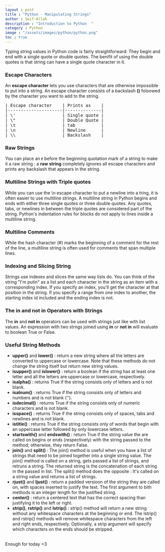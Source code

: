 ```yaml
---
layout : post
title : "Python - Manipulating Strings"
author : Seif-Allah
description : "Introduction to Python  "
category : Python 
image : "/assets/images/python/python.png"
toc : true 
---
```


Typing string values in Python code is fairly straightforward: They begin and end with a single quote or double quotes. The benifit of using the double quotes is that string can have a single quote character in it. 
### Escape Characters 
An **escape character** lets you use characters that are otherwise impossible to put into a string. An escape character consists of a backslash **(\)** foloowed by the character you want to add to the string. 
<pre>
| Escape character    | Prints as    |
|---------------------|--------------|
| \'                  | Single quote |
| \"                  | Double Quote |
| \t                  | tab          |
| \n                  | Newline      |
| \\                  | Backslash    |
</pre>

### Raw Strings 
You can place an **r** before the beginning quotation mark of a string to make it a raw string : a **raw string** completely ignores all escape characters and prints any backslash that appears in the string. 

### Multiline Strings with Triple quotes 
While you can use the \n escape character to put a newline into a tring, it is often easier to use multiline strings. A multiline string in Python begins and ends with either three single quotes or three double quotes. Any quotes, tabs, or newlines in between the triple quotes are considered part of the string. Python's indentation rules for blocks do not apply to lines inside a multiline string. 

### Multiline Comments 

While the hash character (#) marks the beginning of a comment for the rest of the line, a multiline string is often used for comments that span multiple lines. 

### Indexing and Slicing String

Strings use indexes and slices the same way lists do. You can think of the string "I'm putin" as a list and each character in the string as an item with a corresponding index. 
If you specify an index, you'll get the character at that position in the string. If you specify a range from one index to another, the starting index id included and the ending index is not.

### The in and not in Operators with Strings 
The **in** and **not in** operators can be used with strings just like with list values. An expression with two strngs joined using **in** or **not in** will evaluate to boolean True or False.

### Useful String Methods 
* **upper()** and **lower()** : return a new string where all the letters are converted to uppercase or lowercase. Note that these methods do not change the string itself but return new string values.
* **isupper()** and **islower()** : return a boolean if the string has at least one letter and all the letters are uppercase or lowercase, respectively.
* **isalpha()** : returns True if the string consists only of letters and is not blank.
* **isalnum()** : returns True if the string consists only of letters and numbers and is not blank ('').
* **isdecimal()** : returns True if the string consists only of numeric characters and is not blank. 
* **isspace()** : returns True if the string consists only of spaces, tabs and newlines and is not blank. 
* **istitle()** : returns True if the string consists only of words that begin with an uppercase letter followed by only lowercase letters.
* **startswith()** and **endswith()** : return True if the string value the are called on begins or ends (respectively) with the string passed to the method; otherwise, they return False. 
* **join()** and **split()** :  The join() method is useful when you have a list of strings that need to be joined together into a single string value. The join() method is called on a string, gets passed a list of strings, and retruns a string. The returned string is the concatenation of each string in the passed in list. The split() method does the opposite : It's called on a string value and returns a list of strings. 
* **rjust()** and **ljust()** : return a padded versioon of the string they are called on, with spaces inserted to justify the text. The first argument to bith methods is an integer length for the justified string.
* **center()** : return a centered text that has the correct spacing than justifying it to the left or right. 
* **strip()**, **rstrip()** and **lstrip()** : strip() method will return a new string without any whitespace characters at the beginning or end. The lstrip() and rstrip() methods will remove whitespace characters from the left and right ends, respectively. Optionally, a strip argument will specify which characters on the ends should be stripped. 
<br>
Enough for today <3 
